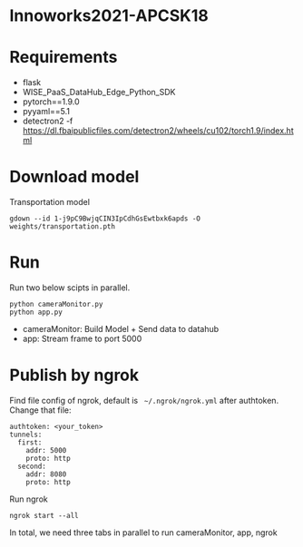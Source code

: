 # Innoworks2021-APCSK18

# Requirements
 - flask
 - WISE_PaaS_DataHub_Edge_Python_SDK
 - pytorch==1.9.0
 - pyyaml==5.1
 - detectron2 -f https://dl.fbaipublicfiles.com/detectron2/wheels/cu102/torch1.9/index.html

# Download model
Transportation model
```
gdown --id 1-j9pC9BwjqCIN3IpCdhGsEwtbxk6apds -O weights/transportation.pth
```

# Run
Run two below scipts in parallel.
```
python cameraMonitor.py
python app.py
```

- cameraMonitor: Build Model + Send data to datahub
- app: Stream frame to port 5000

# Publish by ngrok
Find file config of ngrok, default is ``` ~/.ngrok/ngrok.yml``` after authtoken. 
Change that file:
```
authtoken: <your_token>
tunnels:
  first:
    addr: 5000
    proto: http
  second:
    addr: 8080
    proto: http
```
Run ngrok 
```
ngrok start --all
```

In total, we need three tabs in parallel to run cameraMonitor, app, ngrok
